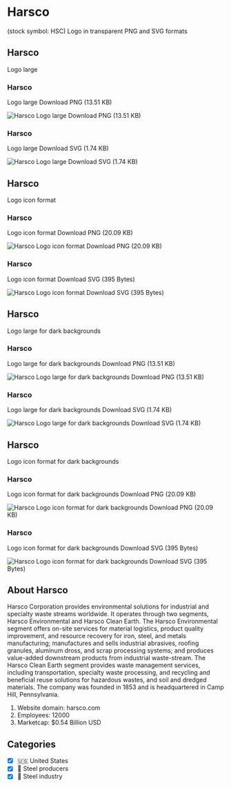 # Harsco
 (stock symbol: HSC) Logo in transparent PNG and SVG formats

## Harsco
 Logo large

### Harsco
 Logo large Download PNG (13.51 KB)

![Harsco
 Logo large Download PNG (13.51 KB)](/img/orig/HSC_BIG-7013a550.png)

### Harsco
 Logo large Download SVG (1.74 KB)

![Harsco
 Logo large Download SVG (1.74 KB)](/img/orig/HSC_BIG-feb4645c.svg)

## Harsco
 Logo icon format

### Harsco
 Logo icon format Download PNG (20.09 KB)

![Harsco
 Logo icon format Download PNG (20.09 KB)](/img/orig/HSC-5f44b377.png)

### Harsco
 Logo icon format Download SVG (395 Bytes)

![Harsco
 Logo icon format Download SVG (395 Bytes)](/img/orig/HSC-3a924310.svg)

## Harsco
 Logo large for dark backgrounds

### Harsco
 Logo large for dark backgrounds Download PNG (13.51 KB)

![Harsco
 Logo large for dark backgrounds Download PNG (13.51 KB)](/img/orig/HSC_BIG.D-eb1bb1f6.png)

### Harsco
 Logo large for dark backgrounds Download SVG (1.74 KB)

![Harsco
 Logo large for dark backgrounds Download SVG (1.74 KB)](/img/orig/HSC_BIG.D-23f6275c.svg)

## Harsco
 Logo icon format for dark backgrounds

### Harsco
 Logo icon format for dark backgrounds Download PNG (20.09 KB)

![Harsco
 Logo icon format for dark backgrounds Download PNG (20.09 KB)](/img/orig/HSC.D-d8826e9b.png)

### Harsco
 Logo icon format for dark backgrounds Download SVG (395 Bytes)

![Harsco
 Logo icon format for dark backgrounds Download SVG (395 Bytes)](/img/orig/HSC.D-7834d9e4.svg)

## About Harsco


Harsco Corporation provides environmental solutions for industrial and specialty waste streams worldwide. It operates through two segments, Harsco Environmental and Harsco Clean Earth. The Harsco Environmental segment offers on-site services for material logistics, product quality improvement, and resource recovery for iron, steel, and metals manufacturing; manufactures and sells industrial abrasives, roofing granules, aluminum dross, and scrap processing systems; and produces value-added downstream products from industrial waste-stream. The Harsco Clean Earth segment provides waste management services, including transportation, specialty waste processing, and recycling and beneficial reuse solutions for hazardous wastes, and soil and dredged materials. The company was founded in 1853 and is headquartered in Camp Hill, Pennsylvania.

1. Website domain: harsco.com
2. Employees: 12000
3. Marketcap: $0.54 Billion USD


## Categories
- [x] 🇺🇸 United States
- [x] 🔩 Steel producers
- [x] 🔩 Steel industry
